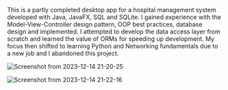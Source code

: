 This is a partly completed desktop app for a hospital management system developed with Java, JavaFX, SQL and SQLite. I gained experience with the Model-View-Controller design pattern, OOP best practices, database design and implemented. I attempted to develop the data access layer from scratch and learned the value of ORMs for speeding up development. My focus then shifted to learning Python and Networking fundamentals due to a new job and I abandoned this project.

![Screenshot from 2023-12-14 21-20-25](https://github.com/peteroh67/HospitalManagementSystem/assets/67584385/79a1a0b9-ba52-4aa0-b670-93c291c1cedf)

![Screenshot from 2023-12-14 21-22-16](https://github.com/peteroh67/HospitalManagementSystem/assets/67584385/6b8193ab-14c0-4132-a0ab-bb6b228dff5f)





